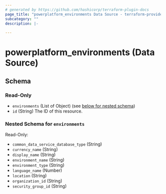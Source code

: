 ```yaml
---
# generated by https://github.com/hashicorp/terraform-plugin-docs
page_title: "powerplatform_environments Data Source - terraform-provider-powerplatform"
subcategory: ""
description: |-
  
---
```


# powerplatform_environments (Data Source)





<!-- schema generated by tfplugindocs -->
## Schema

### Read-Only

- `environments` (List of Object) (see [below for nested schema](#nestedatt--environments))
- `id` (String) The ID of this resource.

<a id="nestedatt--environments"></a>
### Nested Schema for `environments`

Read-Only:

- `common_data_service_database_type` (String)
- `currency_name` (String)
- `display_name` (String)
- `environment_name` (String)
- `environment_type` (String)
- `language_name` (Number)
- `location` (String)
- `organization_id` (String)
- `security_group_id` (String)


